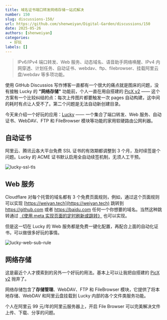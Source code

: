 ```yaml
---
title: 域名证书端口转发网络存储一站式解决
number: 150
slug: discussions-150/
url: https://github.com/shenweiyan/Digital-Garden/discussions/150
date: 2025-05-26
authors: [shenweiyan]
categories: 
  - 好玩
labels: []
---
```


> IPv6/IPv4 端口转发、Web 服务、动态域名、语音助手网络唤醒、IPv4 内网穿透、计划任务、自动证书、webdav、ftp、filebrowser、挂载阿里云盘/webdav 等多项功能。

<!-- more -->

使用 GitHub Discussios 写作博客一直都有一个很大的痛点就是图床的问题，没有接触 Lucky 的 **"网络存储"** 功能前，个人一直在用自搭建的 [PicX v2](https://github.com/XPoet/picx/tree/v2) —— 这个方案有一个比较纠结的点：每次上传图片都要触发一次 pages 自动构建，这中间的耗时有点让人受不了。第二个问题是无法自动新创建目录。

今天来介绍一个好玩的应用：[Lucky](https://github.com/gdy666/lucky) —— 一个集合了端口转发、Web 服务、自动证书、WebDAV、FTP 和 FileBrowser 模块等功能的家用软硬路由公网利器。

## 自动证书

阿里云、腾讯云各大平台免费 SSL 证书的有效期都调整到 3 个月，及时续签是个问题。Lucky 的 ACME 证书默认启用全自动续签机制，无须人工干预。    

![lucky-ssl-tls](https://kg.weiyan.cc/2025/05/lucky-ssl-tls.png)

## Web 服务

Cloudflare 对每个托管的域名都有 3 个免费页面规则，例如，通过这个页面规则可以实现 [https://weiyan.tech](https://weiyan.tech) 跳转到 <https://github.com> 或者 <https://baidu.com> 任何一个你想要的域名。当然这种跳转通过 [《使用 meta 实现页面的定时刷新或跳转》](https://weiyan.cc/blog/discussions-33/) 也可以实现。

但是这一切在 Lucky 的 Web 服务都是免费一键化配置，再配合上面的自动化证书，可以做很多好玩的事情。    

![lucky-web-sub-rule](https://kg.weiyan.cc/2025/05/lucky-web-sub-rule.png)

## 网络存储

这是最近个人才摸索到的另外一个好玩的用法。基本上可以让我把自搭建的 [PicX v2](https://github.com/XPoet/picx/tree/v2) 抛弃了。

网络存储包含了**存储管理**、WebDAV、FTP 和 FileBrowser 模块，它提供了将本地存储、WebDAV 和阿里云盘挂载到 Lucky 内部的各个文件类服务功能。

个人在阿里云 99 元/年的阿里云服务器上，开启 File Browser 可以完美解决文件上传、下载、分享的问题。


<script src="https://giscus.app/client.js"
	data-repo="shenweiyan/Digital-Garden"
	data-repo-id="R_kgDOKgxWlg"
	data-mapping="number"
	data-term="150"
	data-reactions-enabled="1"
	data-emit-metadata="0"
	data-input-position="bottom"
	data-theme="light"
	data-lang="zh-CN"
	crossorigin="anonymous"
	async>
</script>

